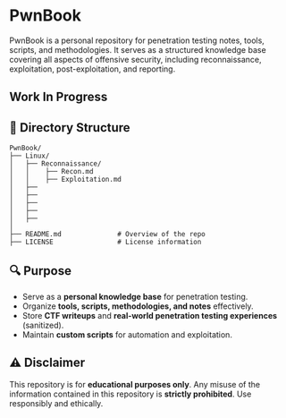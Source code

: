 # PwnBook

PwnBook is a personal repository for penetration testing notes, tools, scripts, and methodologies. It serves as a structured knowledge base covering all aspects of offensive security, including reconnaissance, exploitation, post-exploitation, and reporting.

## Work In Progress

## 📂 Directory Structure

```
PwnBook/
├── Linux/               
│   ├── Reconnaissance/  
│   │    ├── Recon.md
│   │    ├── Exploitation.md
│   ├──  
│   ├── 
│   ├──  
│   ├──  
│   ├── 
│
├── README.md              # Overview of the repo
├── LICENSE                # License information
```

## 🔍 Purpose
- Serve as a **personal knowledge base** for penetration testing.
- Organize **tools, scripts, methodologies, and notes** effectively.
- Store **CTF writeups** and **real-world penetration testing experiences** (sanitized).
- Maintain **custom scripts** for automation and exploitation.

## ⚠️ Disclaimer
This repository is for **educational purposes only**. Any misuse of the information contained in this repository is **strictly prohibited**. Use responsibly and ethically.

